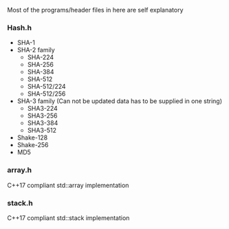 Most of the programs/header files in here are self explanatory

### Hash.h
- SHA-1
- SHA-2 family
    - SHA-224
    - SHA-256
    - SHA-384
    - SHA-512
    - SHA-512/224
    - SHA-512/256
- SHA-3 family (Can not be updated data has to be supplied in one string)
    - SHA3-224
    - SHA3-256
    - SHA3-384
    - SHA3-512
- Shake-128
- Shake-256
- MD5

### array.h
C++17 compliant std::array implementation

### stack.h
C++17 compliant std::stack implementation
